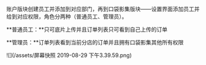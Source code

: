 账户版块创建员工并添加到对应部门，再到口袋影集版块——设置界面添加员工并给到对应权限，角色分两种（普通员工、管理员）。

**普通员工：**只可底片上传并且订单列表只可看到自己上传的订单

**管理员：**订单列表看到当前分店的订单并且拥有口袋影集其他所有权限

![](/assets/屏幕快照 2019-08-29 下午3.39.59.png)

